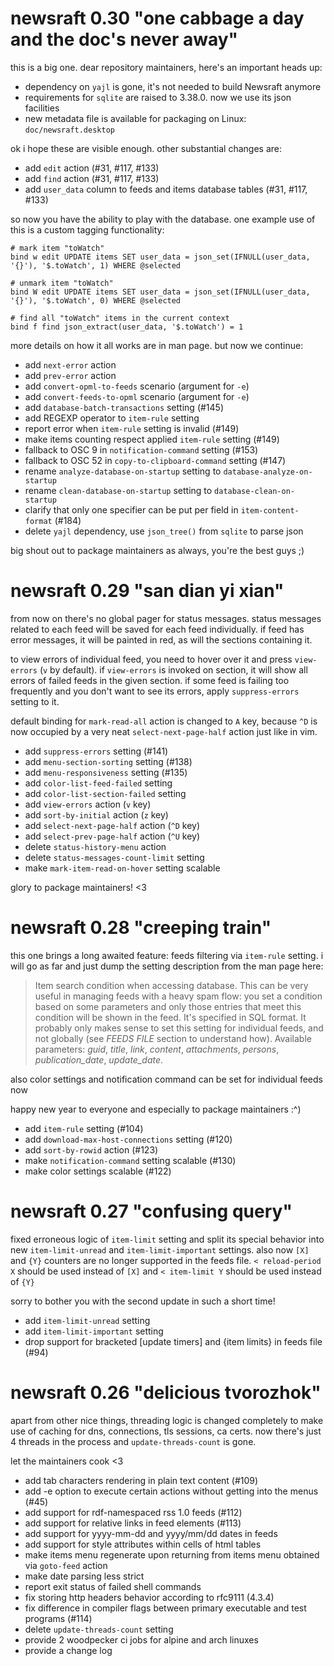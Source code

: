 # newsraft 0.30 "one cabbage a day and the doc's never away"

this is a big one. dear repository maintainers, here's an important heads up:

* dependency on `yajl` is gone, it's not needed to build Newsraft anymore
* requirements for `sqlite` are raised to 3.38.0. now we use its json facilities
* new metadata file is available for packaging on Linux: `doc/newsraft.desktop`

ok i hope these are visible enough. other substantial changes are:

* add `edit` action (#31, #117, #133)
* add `find` action (#31, #117, #133)
* add `user_data` column to feeds and items database tables (#31, #117, #133)

so now you have the ability to play with the database. one example use of
this is a custom tagging functionality:

```
# mark item "toWatch"
bind w edit UPDATE items SET user_data = json_set(IFNULL(user_data, '{}'), '$.toWatch', 1) WHERE @selected
```
```
# unmark item "toWatch"
bind W edit UPDATE items SET user_data = json_set(IFNULL(user_data, '{}'), '$.toWatch', 0) WHERE @selected
```
```
# find all "toWatch" items in the current context
bind f find json_extract(user_data, '$.toWatch') = 1
```

more details on how it all works are in man page. but now we continue:

* add `next-error` action
* add `prev-error` action
* add `convert-opml-to-feeds` scenario (argument for `-e`)
* add `convert-feeds-to-opml` scenario (argument for `-e`)
* add `database-batch-transactions` setting (#145)
* add REGEXP operator to `item-rule` setting
* report error when `item-rule` setting is invalid (#149)
* make items counting respect applied `item-rule` setting (#149)
* fallback to OSC 9 in `notification-command` setting (#153)
* fallback to OSC 52 in `copy-to-clipboard-command` setting (#147)
* rename `analyze-database-on-startup` setting to `database-analyze-on-startup`
* rename `clean-database-on-startup` setting to `database-clean-on-startup`
* clarify that only one specifier can be put per field in `item-content-format` (#184)
* delete `yajl` dependency, use `json_tree()` from `sqlite` to parse json

big shout out to package maintainers as always, you're the best guys ;)

# newsraft 0.29 "san dian yi xian"

from now on there's no global pager for status messages. status messages related
to each feed will be saved for each feed individually. if feed has error
messages, it will be painted in red, as will the sections containing it.

to view errors of individual feed, you need to hover over it and press
`view-errors` (`v` by default). if `view-errors` is invoked on section, it will
show all errors of failed feeds in the given section. if some feed is failing
too frequently and you don't want to see its errors, apply `suppress-errors`
setting to it.

default binding for `mark-read-all` action is changed to `A` key, because `^D`
is now occupied by a very neat `select-next-page-half` action just like in vim.

* add `suppress-errors` setting (#141)
* add `menu-section-sorting` setting (#138)
* add `menu-responsiveness` setting (#135)
* add `color-list-feed-failed` setting
* add `color-list-section-failed` setting
* add `view-errors` action (`v` key)
* add `sort-by-initial` action (`z` key)
* add `select-next-page-half` action (`^D` key)
* add `select-prev-page-half` action (`^U` key)
* delete `status-history-menu` action
* delete `status-messages-count-limit` setting
* make `mark-item-read-on-hover` setting scalable

glory to package maintainers! <3

# newsraft 0.28 "creeping train"

this one brings a long awaited feature: feeds filtering via `item-rule` setting.
i will go as far and just dump the setting description from the man page here:

> Item search condition when accessing database. This can be very useful in
> managing feeds with a heavy spam flow: you set a condition based on some
> parameters and only those entries that meet this condition will be shown in
> the feed. It's specified in SQL format. It probably only makes sense to set
> this setting for individual feeds, and not globally (see *FEEDS FILE* section
> to understand how). Available parameters: _guid_, _title_, _link_, _content_,
> _attachments_, _persons_, _publication_date_, _update_date_.

also color settings and notification command can be set for individual feeds now

happy new year to everyone and especially to package maintainers :^)

* add `item-rule` setting (#104)
* add `download-max-host-connections` setting (#120)
* add `sort-by-rowid` action (#123)
* make `notification-command` setting scalable (#130)
* make color settings scalable (#122)

# newsraft 0.27 "confusing query"

fixed erroneous logic of `item-limit` setting and split its special behavior into new `item-limit-unread` and `item-limit-important` settings. also now `[X]` and `{Y}` counters are no longer supported in the feeds file. `< reload-period X` should be used instead of `[X]` and `< item-limit Y` should be used instead of `{Y}`

sorry to bother you with the second update in such a short time!

* add `item-limit-unread` setting
* add `item-limit-important` setting
* drop support for bracketed [update timers] and {item limits} in feeds file (#94)

# newsraft 0.26 "delicious tvorozhok"

apart from other nice things, threading logic is changed completely to make use of caching for dns, connections, tls sessions, ca certs. now there's just 4 threads in the process and `update-threads-count` is gone.

let the maintainers cook <3

* add tab characters rendering in plain text content (#109)
* add -e option to execute certain actions without getting into the menus (#45)
* add support for rdf-namespaced rss 1.0 feeds (#112)
* add support for relative links in feed elements (#113)
* add support for yyyy-mm-dd and yyyy/mm/dd dates in feeds
* add support for style attributes within cells of html tables
* make items menu regenerate upon returning from items menu obtained via `goto-feed` action
* make date parsing less strict
* report exit status of failed shell commands
* fix storing http headers behavior according to rfc9111 (4.3.4)
* fix difference in compiler flags between primary executable and test programs (#114)
* delete `update-threads-count` setting
* provide 2 woodpecker ci jobs for alpine and arch linuxes
* provide a change log
